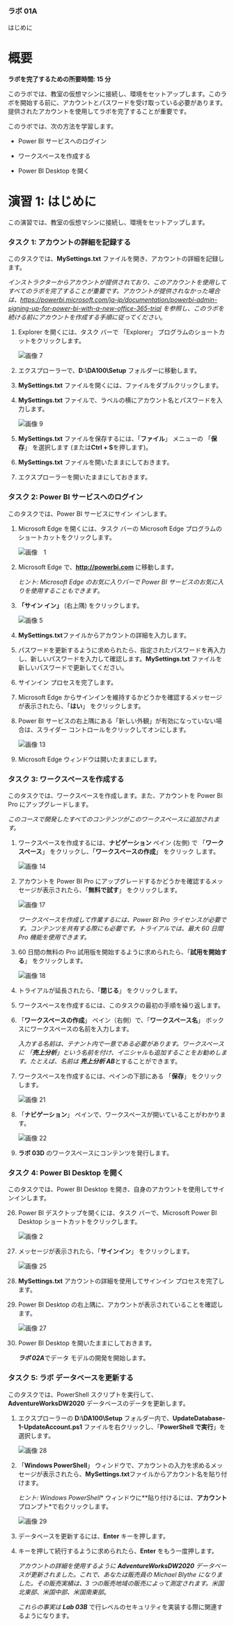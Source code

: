 ﻿

### ラボ 01A

はじめに

# 概要

**ラボを完了するための所要時間: 15 分**

このラボでは、教室の仮想マシンに接続し、環境をセットアップします。このラボを開始する前に、アカウントとパスワードを受け取っている必要があります。提供されたアカウントを使用してラボを完了することが重要です。

このラボでは、次の方法を学習します。

* Power BI サービスへのログイン

* ワークスペースを作成する

* Power BI Desktop を開く

# 演習 1: はじめに

この演習では、教室の仮想マシンに接続し、環境をセットアップします。

### タスク 1: アカウントの詳細を記録する

このタスクでは、**MySettings.txt** ファイルを開き、アカウントの詳細を記録します。

*インストラクターからアカウントが提供されており、このアカウントを使用してすべてのラボを完了することが重要です。アカウントが提供されなかった場合は、https://powerbi.microsoft.com/ja-jp/documentation/powerbi-admin-signing-up-for-power-bi-with-a-new-office-365-trial を参照し、このラボを続ける前にアカウントを作成する手順に従ってください*。

1. Explorer を開くには、タスク バーで 「Explorer」 プログラムのショートカットをクリックします。

    ![画像 7](Linked_image_Files/PowerBI_Lab01A_image1.png)

2. エクスプローラーで、**D:\DA100\Setup** フォルダーに移動します。

3. **MySettings.txt** ファイルを開くには、ファイルをダブルクリックします。

4. **MySettings.txt** ファイルで、ラベルの横にアカウント名とパスワードを入力します。

    ![画像 9](Linked_image_Files/PowerBI_Lab01A_image2.png)

5. **MySettings.txt** ファイルを保存するには、「**ファイル**」 メニューの 「**保存**」 を選択します (または**Ctrl + S**を押します)。

6. **MySettings.txt** ファイルを開いたままにしておきます。

7. エクスプローラーを開いたままにしておきます。

### タスク 2: Power BI サービスへのログイン

このタスクでは、Power BI サービスにサイン インします。

1. Microsoft Edge を開くには、タスク バーの Microsoft Edge プログラムのショートカットをクリックします。

    ![画像　1](Linked_image_Files/PowerBI_Lab01A_image3.png)

9. Microsoft Edge で、**http://powerbi.com** に移動します。

    *ヒント: Microsoft Edge のお気に入りバーで Power BI サービスのお気に入りを使用することもできます*。

10. **「サイン イン」** (右上隅) をクリックします。

    ![画像 5](Linked_image_Files/PowerBI_Lab01A_image4.png)

11. **MySettings.txt**ファイルからアカウントの詳細を入力します。

12. パスワードを更新するように求められたら、指定されたパスワードを再入力し、新しいパスワードを入力して確認します。**MySettings.txt** ファイルを新しいパスワードで更新してください。

13. サインイン プロセスを完了します。

14. Microsoft Edge からサインインを維持するかどうかを確認するメッセージが表示されたら、「**はい**」 をクリックします。

15. Power BI サービスの右上隅にある「新しい外観」が有効になっていない場合は、スライダー コントロールをクリックしてオンにします。

    ![画像 13](Linked_image_Files/PowerBI_Lab01A_image5.png)

16. Microsoft Edge ウィンドウは開いたままにします。

  
 

### タスク 3: ワークスペースを作成する

このタスクでは、ワークスペースを作成します。また、アカウントを Power BI Pro にアップグレードします。

*このコースで開発したすべてのコンテンツがこのワークスペースに追加されます。*

1. ワークスペースを作成するには、**ナビゲーション** ペイン (左側) で 「**ワークスペース**」 をクリックし、「**ワークスペースの作成**」 をクリック します。

    ![画像 14](Linked_image_Files/PowerBI_Lab01A_image6.png)

18. アカウントを Power BI Pro にアップグレードするかどうかを確認するメッセージが表示されたら、「**無料で試す**」 をクリックします。

    ![画像 17](Linked_image_Files/PowerBI_Lab01A_image7.png)

    *ワークスペースを作成して作業するには、Power BI Pro ライセンスが必要です。コンテンツを共有する際にも必要です。トライアルでは、最大 60 日間 Pro 機能を使用できます。*

19. 60 日間の無料の Pro 試用版を開始するように求められたら、「**試用を開始する**」 をクリックします。

    ![画像 18](Linked_image_Files/PowerBI_Lab01A_image8.png)

20. トライアルが延長されたら、「**閉じる**」 をクリックします。

21. ワークスペースを作成するには、このタスクの最初の手順を繰り返します。

22. 「**ワークスペースの作成**」 ペイン（右側）で、「**ワークスペース名**」 ボックスにワークスペースの名前を入力します。

    *入力する名前は、テナント内で一意である必要があります。ワークスペースに 「**売上分析**」という名前を付け、イニシャルも追加することをお勧めします。たとえば、名前は **売上分析 AB***とすることができます。

23. ワークスペースを作成するには、ペインの下部にある 「**保存**」 をクリック します。

    ![画像 21](Linked_image_Files/PowerBI_Lab01A_image9.png)

24. 「**ナビゲーション**」 ペインで、ワークスペースが開いていることがわかります。

    ![画像 22](Linked_image_Files/PowerBI_Lab01A_image10.png)

25. **ラボ 03D** のワークスペースにコンテンツを発行します。

  
 

### タスク 4: Power BI Desktop を開く

このタスクでは、Power BI Desktop を開き、自身のアカウントを使用してサインインします。

26. Power BI デスクトップを開くには、タスク バーで、Microsoft Power BI Desktop ショートカットをクリックします。

    ![画像 2](Linked_image_Files/PowerBI_Lab01A_image11.png)

27. メッセージが表示されたら、「**サインイン**」 をクリックします。

    ![画像 25](Linked_image_Files/PowerBI_Lab01A_image12.png)

28. **MySettings.txt** アカウントの詳細を使用してサインイン プロセスを完了します。

29. Power BI Desktop の右上隅に、アカウントが表示されていることを確認します。

    ![画像 27](Linked_image_Files/PowerBI_Lab01A_image13.png)

30. Power BI Desktop を開いたままにしておきます。

    ***ラボ 02A***でデータ モデルの開発を開始します。

  


### タスク 5: ラボ データベースを更新する

このタスクでは、PowerShell スクリプトを実行して、**AdventureWorksDW2020** データベースのデータを更新します。

1. エクスプローラーの **D:\DA100\Setup** フォルダー内で、**UpdateDatabase-1-UpdateAccount.ps1** ファイルを右クリックし、「**PowerShell で実行**」を選択します。

    ![画像 28](Linked_image_Files/PowerBI_Lab01A_image14.png)

32. 「**Windows PowerShell**」 ウィンドウで、アカウントの入力を求めるメッセージが表示されたら、**MySettings.txt**ファイルからアカウント名を貼り付けます。

    *ヒント: Windows PowerShell** ウィンドウに**貼り付けるには、**アカウント** プロンプト*で右クリックします。

    ![画像 29](Linked_image_Files/PowerBI_Lab01A_image15.png)

33. データベースを更新するには、**Enter** キーを押します。

34. キーを押して続行するように求められたら、**Enter** をもう一度押します。 

    *アカウントの詳細を使用するように **AdventureWorksDW2020** データベースが更新されました。これで、あなたは販売員の Michael Blythe になりました。その販売実績は、3 つの販売地域の販売によって測定されます。米国北東部、米国中部、米国南東部*。

    *これらの事実は **Lab 03B*** で行レベルのセキュリティを実装する際に関連するようになります。
